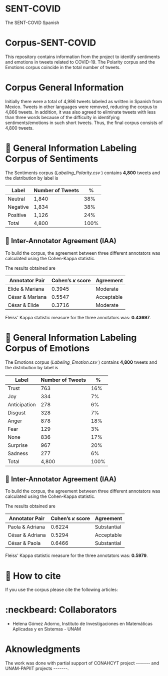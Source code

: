 # SENT-COVID
The SENT-COVID Spanish 

#  Corpus-SENT-COVID
This repository contains information from the project to identify sentiments and emotions in tweets related to COVID-19. The Polarity corpus and the Emotions corpus coincide in the total number of tweets.

# Corpus General Information

Initially there were a total of 4,986 tweets labeled as written in Spanish from Mexico. Tweets in other languages were removed, reducing the corpus to 4,866 tweets. In addition, it was also agreed to eliminate tweets with less than three words because of the difficulty in identifying sentiments/emotions in such short tweets. Thus, the final corpus consists of 4,800 tweets.

# :file_folder: General Information Labeling Corpus of Sentiments

The Sentiments corpus (<em>Labeling_Polarity.csv </em>) contains **4,800** tweets and the distribution by label is

| **Label** | **Number of Tweets** | **%** |
| -- | -- | -- |
| Neutral |   1,840   | 38% |
| Negative |  1,834   | 38% |
| Positive |  1,126   | 24% |
| Total | 4,800 | 100% |

##  :mag_right: Inter-Annotator Agreement (IAA)

To build the corpus, the agreement between three different annotators was calculated using the Cohen-Kappa statistic. 

The results obtained are

| **Annotator Pair** | **Cohen’s $\kappa$ score** | **Agreement** |
| -- | -- | -- |
| Elide & Mariana | 0.3945 | Moderate |
| César & Mariana | 0.5547 | Acceptable |
| César & Elide | 0.3716 | Moderate |

Fleiss' Kappa statistic measure for the three annotators was: **0.43697**.

# :file_folder: General Information Labeling Corpus of Emotions

The Emotions corpus (<em>Labeling_Emotion.csv </em>) contains **4,800** tweets and the distribution by label is

| **Label** | **Number of Tweets** | **%** |
| -- | -- | -- 
| Trust |   763   | 16% |
| Joy |  334   | 7% |
| Anticipation |  278   | 6% |
| Disgust | 328 | 7% |
| Anger | 878 | 18% |
| Fear | 129 | 3% |
| None | 836 | 17% |
| Surprise | 967 | 20% |
| Sadness | 277 | 6% |
| Total | 4,800| 100% |

##  :mag_right: Inter-Annotator Agreement (IAA)

To build the corpus, the agreement between three different annotators was calculated using the Cohen-Kappa statistic. 

The results obtained are

| **Annotator Pair** | **Cohen’s $\kappa$ score** | **Agreement** |
| -- | -- | -- |
| Paola & Adriana | 0.6224 | Substantial |
| César & Adriana | 0.5294 | Acceptable |
| César & Paola | 0.6466 | Substantial |

Fleiss' Kappa statistic measure for the three annotators was: **0.5979**.

# :pencil: How to cite

If you use the corpus please cite the following articles:

# :neckbeard: Collaborators

- Helena Gómez Adorno, Instituto de Investigaciones en Matemáticas Aplicadas y en Sistemas - UNAM

# Aknowledgments
The work was done with partial support of CONAHCYT project ------- and UNAM-PAPIIT projects -------.

